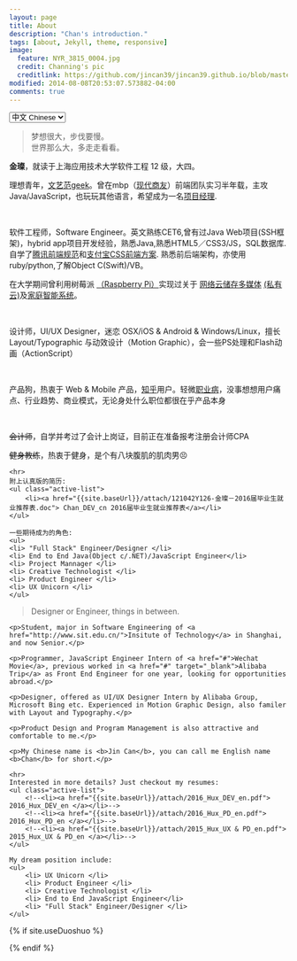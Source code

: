 ```yaml
---
layout: page
title: About
description: "Chan's introduction."
tags: [about, Jekyll, theme, responsive]
image:
  feature: NYR_3815_0004.jpg
  credit: Channing's pic
  creditlink: https://github.com/jincan39/jincan39.github.io/blob/master/images/NYR_3815_0004.jpg
modified: 2014-08-08T20:53:07.573882-04:00
comments: true
---
```


<div class="main">
 <!--Language Selector -->
<select onchange= "onLanChange(this.options[this.options.selectedIndex].value)">
    <option value="0" selected> 中文 Chinese </option>
    <option value="1"> 英语 English </option>
</select>

<!-- Chinese Version -->
<div class="zh">
    <blockquote>
        梦想很大，步伐要慢。<br />
        世界那么大，多走走看看。<br />
    </blockquote>

<p><b>金璨</b>，就读于上海应用技术大学软件工程 12 级，大四。</p>

<p>理想青年，<a href="https://jincan39.github.io/">文艺范geek</a>。曾在mbp（<a href="http://www.mbpsoft.com/" target="_blank">现代商友</a>）前端团队实习半年载，主攻 Java/JavaScript，也玩玩其他语言，希望成为一名<a href="http://www.zhihu.com/question/19677325">项目经理</a>.</p><br/>

<p>软件工程师，Software Engineer。英文熟练CET6,曾有过Java Web项目(SSH框架)，hybrid app项目开发经验，熟悉Java,熟悉HTML5／CSS3/JS，SQL数据库.自学了<a href="https://github.com/jincan39/Mars">腾讯前端规范</a>和<a href="https://github.com/jincan39/Alice">支付宝CSS前端方案</a>. 熟悉前后端架构，亦使用ruby/python,了解Object C(Swift)/VB。</p>
<p>
在大学期间曾利用树莓派
<a href="https://www.raspberrypi.org">（Raspberry Pi）</a>实现过关于
<a href="http://www.cnblogs.com/xiaowuyi/p/4051238.html">网络云储存多媒体</a>
<a href="http://techcrunch.cn/2014/06/06/sherlybox-creates-a-network-storage-system-on-your-desk/">(私有云)</a>及<a href="http://www.verious.com/tutorial/bringing-star-trek-to-life-lcars-home-automation-with-arduino-and-raspberry-pi-piday-raspberrypi-raspberry-pi/">家庭智能系统</a>。
</p><br/>
<p>设计师，UI/UX Designer，迷恋 OSX/iOS & Android & Windows/Linux，擅长 Layout/Typographic 与动效设计（Motion Graphic），会一些PS处理和Flash动画（ActionScript） </p><br/>
<p>产品狗，热衷于 Web & Mobile 产品，<a href="http://www.zhihu.com/people/jincan39">知乎</a>用户。轻微<a href="/tags/#职业病">职业病</a>，没事想想用户痛点、行业趋势、商业模式，无论身处什么职位都很在乎产品本身</p><br/>

<p><del>会计师</del>，自学并考过了会计上岗证，目前正在准备报考注册会计师CPA</p>
<p><del>健身教练</del>，热衷于健身，是个有八块腹肌的肌肉男😣</p>

    <hr>
    附上认真版的简历:
    <ul class="active-list">
        <li><a href="{{site.baseUrl}}/attach/121042Y126-金璨－2016届毕业生就业推荐表.doc"> Chan_DEV_cn 2016届毕业生就业推荐表</a></li>
    </ul>

    一些期待成为的角色:
    <ul>
    <li> "Full Stack" Engineer/Designer </li>
    <li> End to End Java(Object c/.NET)/JavaScript Engineer</li>
    <li> Project Mannager </li>
    <li> Creative Technologist </li>
    <li> Product Engineer </li>
    <li> UX Unicorn </li>
    </ul>
</div>
<!--zh div end-->

<!-- English Version -->
<div class="en">
    <blockquote>
        Designer or Engineer, things in between.
    </blockquote>

    <p>Student, major in Software Engineering of <a href="http://www.sit.edu.cn/">Insitute of Technology</a> in Shanghai,  and now Senior.</p>

    <p>Programmer, JavaScript Engineer Intern of <a href="#">Wechat Movie</a>, previous worked in <a href="#" target="_blank">Alibaba Trip</a> as Front End Engineer for one year, looking for opportunities abroad.</p>

    <p>Designer, offered as UI/UX Designer Intern by Alibaba Group, Microsoft Bing etc. Experienced in Motion Graphic Design, also familer with Layout and Typography.</p>

    <p>Product Design and Program Management is also attractive and comfortable to me.</p>

    <p>My Chinese name is <b>Jin Can</b>, you can call me English name <b>Chan</b> for short.</p>

    <hr>
    Interested in more details? Just checkout my resumes:
    <ul class="active-list">
        <!--<li><a href="{{site.baseUrl}}/attach/2016_Hux_DEV_en.pdf"> 2016_Hux_DEV_en </a></li>-->
        <!--<li><a href="{{site.baseUrl}}/attach/2016_Hux_PD_en.pdf"> 2016_Hux_PD_en </a></li>-->
        <!--<li><a href="{{site.baseUrl}}/attach/2015_Hux_UX & PD_en.pdf"> 2015_Hux_UX & PD_en </a></li>-->
    </ul>

    My dream position include:
    <ul>
        <li> UX Unicorn </li>
        <li> Product Engineer </li>
        <li> Creative Technologist </li>
        <li> End to End JavaScript Engineer</li>
        <li> "Full Stack" Engineer/Designer </li>
    </ul>
</div>
<!--en div end-->


<!-- Handle Language Change -->
<script type="text/javascript">
    var $zh = document.querySelector(".zh");
    var $en = document.querySelector(".en");
    function onLanChange(index){
        if(index == 0){
            $zh.style.display = "block";
            $en.style.display = "none";
        }else{
            $en.style.display = "block";
            $zh.style.display = "none";
        }
    }
    onLanChange(0);
</script>

</div>
<!--main div end-->
<div>
{% if site.useDuoshuo %}
<!-- 多说评论框 start -->
    <div class="comment">
        <div class="ds-thread" data-thread-key="{{page.id}}" data-title="{{page.title}}" data-url="{{site.url}}/about/"></div>
    </div>
<!-- 多说评论框 end -->

<!-- 多说公共JS代码 start (一个网页只需插入一次) -->
<script type="text/javascript">
var duoshuoQuery = {short_name:"jincan39"};
    (function() {
        var ds = document.createElement('script');
        ds.type = 'text/javascript';ds.async = true;
        ds.src = (document.location.protocol == 'https:' ? 'https:' : 'http:') + '//static.duoshuo.com/embed.js';
        ds.charset = 'UTF-8';
        (document.getElementsByTagName('head')[0]
         || document.getElementsByTagName('body')[0]).appendChild(ds);
    })();
</script>
<!-- 多说公共JS代码 end -->
{% endif %}
</div>
